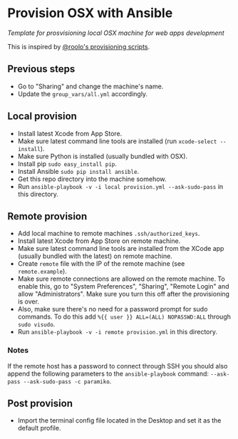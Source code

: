 # Provision OSX with Ansible

*Template for prosvisioning local OSX machine for web apps development*

This is inspired by [@roolo's provisioning scripts](roolo/provision-ansible).

## Previous steps

* Go to "Sharing" and change the machine's name.
* Update the `group_vars/all.yml` accordingly.

## Local provision

* Install latest Xcode from App Store.
* Make sure latest command line tools are installed (run
  `xcode-select --install`).
* Make sure Python is installed (usually bundled with OSX).
* Install pip `sudo easy_install pip`.
* Install Ansible `sudo pip install ansible`.
* Get this repo directory into the machine somehow.
* Run `ansible-playbook -v -i local provision.yml --ask-sudo-pass` in this
  directory.

## Remote provision

* Add local machine to remote machines `.ssh/authorized_keys`.
* Install latest Xcode from App Store on remote machine.
* Make sure latest command line tools are installed from the XCode app (usually
  bundled with the latest) on remote machine.
* Create `remote` file with the IP of the remote machine (see `remote.example`).
* Make sure remote connections are allowed on the remote machine. To enable
  this, go to "System Preferences", "Sharing", "Remote Login" and allow
  "Administrators". Make sure you turn this off after the provisioning is over.
* Also, make sure there's no need for a password prompt for sudo commands. To do
  this add `%{{ user }} ALL=(ALL) NOPASSWD:ALL` through `sudo visudo`.
* Run `ansible-playbook -v -i remote provision.yml`  in this directory.

### Notes

If the remote host has a password to connect through SSH you should also append
the following parameters to the `ansible-playbook` command:
`--ask-pass --ask-sudo-pass -c paramiko`.

## Post provision

* Import the terminal config file located in the Desktop and set it as the
  default profile.
